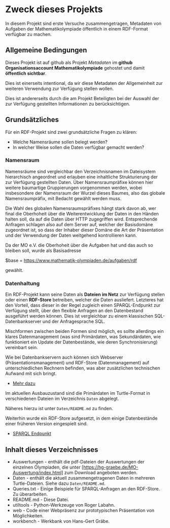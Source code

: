 # Zweck dieses Projekts

In diesem Projekt sind erste Versuche zusammengetragen, Metadaten von Aufgaben
der Mathematikolympiade öffentlich in einem RDF-Format verfügbar zu machen.

## Allgemeine Bedingungen

Dieses Projekt ist auf github als Projekt *Metadaten* im
**github Organisationsaccount Mathematikolympiade** gehostet und damit
**öffentlich sichtbar**.

Dies ist einerseits intentional, da wir diese Metadaten der Allgemeinheit zur
weiteren Verwendung zur Verfügung stellen wollen.

Dies ist andererseits durch die am Projekt Beteiligten bei der Auswahl der zur
Verfügung gestellten Informationen zu berücksichtigen.

## Grundsätzliches

Für ein RDF-Projekt sind zwei grundsätzliche Fragen zu klären:
* Welche Namensräume sollen belegt werden?
* In welcher Weise sollen die Daten verfügbar gemacht werden?

### Namensraum

Namensräume sind vergleichbar den Verzeichnisnamen im Dateisystem hierarchisch
angeordnet und erlauben eine inhaltliche Strukturierung der zur Verfügung
gestellten Daten.  Über Namensraumpräfixe können hier weitere baumartige
Gruppierungen vorgenommen werden, wobei insbesondere der Namensraum der Wurzel
dieses Baumes, also das globale Namensraumpräfix, mit Bedacht gewählt werden
muss.

Die Wahl des globalen Namensraumspräfixes hängt stark davon ab, wer final die
Oberhoheit über die Weiterentwicklung der Daten in den Händen halten soll, da
auf die Daten über HTTP zugegriffen wird. Entsprechende Anfragen schlagen also
auf dem Server auf, welcher der Basisdomäne zugeordnet ist, so dass der
Inhaber dieser Domäne die Art der Präsentation und der Verwendung der Daten
weitgehend kontrollieren kann.

Da der MO e.V. die Oberhoheit über die Aufgaben hat und das auch so
bleiben soll, wurde als Basisadresse 

$base = https://www.mathematik-olympiaden.de/aufgaben/rdf

gewählt. 

### Datenhaltung

Ein RDF-Projekt kann seine Daten als **Dateien im Netz** zur Verfügung stellen
oder einen **RDF-Store** betreiben, welcher die Daten ausliefert.  Letzteres
hat den Vorteil, dass dieser in der Regel zugleich einen SPARQL-Endpunkt zur
Verfügung stellt, über den flexible Anfragen an den Datenbestand ausgeführt
werden können.  Dies ist vergleichbar zu einem klassischen SQL-Datenbankserver
und der Anfragesprache SQL.

Mischformen zwischen beiden Formen sind möglich, es sollte allerdings ein
klares Datenmanagement (was sind Primärdaten, was Sekundärdaten, wie
funktioniert ein Update der Datenbestände, wie deren Synchronisierung)
vereinbart sein.

Wie bei Datenbankservern auch können sich Webserver (Präsentationsmanagement)
und RDF-Store (Datenmanagement) auf unterschiedlichen Rechnern befinden, was
aber zusätzlichen technischen Aufwand mit sich bringt.

* [Mehr dazu](https://symbolicdata.github.io/LocalSparqlEndpoint)

Im aktuellen Ausbauzustand sind die Primärdaten im Turtle-Format in
verschiedenen Dateien im Verzeichnis `Daten` abgelegt.  

Näheres hierzu ist unter `Daten/README.md` zu finden.

Weiterhin wurde ein RDF-Store aufgesetzt, in dem einige Datenbestände einer
früheren Version eingespielt sind.  
* [SPARQL Endpunkt](http://pcai003.informatik.uni-leipzig.de:8893/sparql)

## Inhalt dieses Verzeichnisses

* Auswertungen - enthält die pdf-Dateien der Auswertungen der einzelnen
  Olympiaden, die unter [https://hg-graebe.de/MO-Auswertung/index.html] zum
  Download angeboten werden.
* Daten - enthält die aktuell zusammengetragenen Daten in mehreren
  Turtle-Dateien. Siehe dazu `Daten/README.md`.
* Queries.txt - Einige Beispiele für SPARQL-Anfragen an den RDF-Store. Zu
  überarbeiten.
* README.md - Diese Datei.
* utiltools - Python-Werkzeuge von Roger Labahn.
* web - Code einer Webpräsenz zur prototypischen Präsentation von
  Möglichkeiten.
* workbench - Werkbank von Hans-Gert Gräbe.
